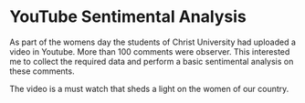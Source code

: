 # YouTube Sentimental Analysis

As part of the womens day the students of Christ University had uploaded a video in Youtube. More than 100 comments were observer. This interested me to collect the required data and perform a basic sentimental analysis on these comments.

The video is a must watch that sheds a light on the women of our country.


